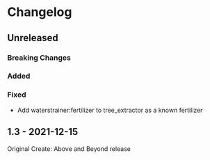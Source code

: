 # Changelog

## Unreleased

### Breaking Changes

### Added

### Fixed

* Add waterstrainer:fertilizer to tree_extractor as a known fertilizer

## 1.3 - 2021-12-15

Original Create: Above and Beyond release
